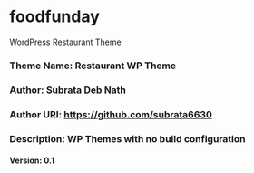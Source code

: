 # foodfunday
WordPress Restaurant Theme


### Theme Name: Restaurant WP Theme
### Author: Subrata Deb Nath
### Author URI: https://github.com/subrata6630
### Description:  WP Themes with no build configuration
#### Version: 0.1

